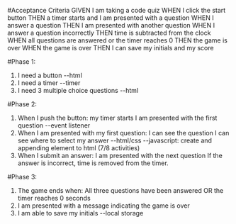#Acceptance Criteria
GIVEN I am taking a code quiz
WHEN I click the start button
THEN a timer starts and I am presented with a question
WHEN I answer a question
THEN I am presented with another question
WHEN I answer a question incorrectly
THEN time is subtracted from the clock
WHEN all questions are answered or the timer reaches 0
THEN the game is over
WHEN the game is over
THEN I can save my initials and my score

#Phase 1:
1. I need a button
        --html
2. I need a timer
        --timer
3. I need 3 multiple choice questions
        --html

#Phase 2:
1. When I push the button:
    my timer starts
    I am presented with the first question
            --event listener
2. When I am presented with my first question:
    I can see the question
    I can see where to select my answer
            --html/css
            --javascript: create and appending element to html (7/8 activities)
3. When I submit an answer:
    I am presented with the next question
    If the answer is incorrect, time is removed from the timer.

#Phase 3: 
1. The game ends when:
    All three questions have been answered
    OR the timer reaches 0 seconds
2. I am presented with a message indicating the game is over
3. I am able to save my initials
        --local storage
